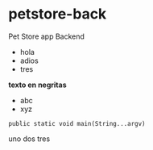 # petstore-back
Pet Store app Backend

* hola
* adios
* tres

**texto en negritas**
- abc
- xyz

`public static void main(String...argv)`

uno
dos
tres